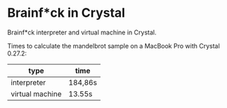 # Brainf*ck in Crystal

Brainf*ck interpreter and virtual machine in Crystal.


Times to calculate the mandelbrot sample on a MacBook Pro with Crystal 0.27.2:

| type            | time    |
|-----------------|---------|
| interpreter     | 184,86s |
| virtual machine |  13.55s |
